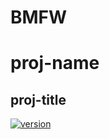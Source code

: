 # BMFW
# proj-name 
## proj-title

[![version](https://img.shields.io/badge/version-1.0.1-yellow.svg)](https://semver.org)
